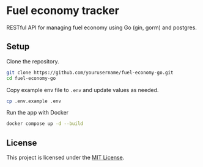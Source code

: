# Fuel economy tracker

RESTful API for managing fuel economy using Go (gin, gorm) and postgres.

## Setup

Clone the repository.

```sh
git clone https://github.com/yourusername/fuel-economy-go.git
cd fuel-economy-go
```

Copy example env file to `.env` and update values as needed.

```sh
cp .env.example .env
```

Run the app with Docker

```sh
docker compose up -d --build
```

## License

This project is licensed under the [MIT License](LICENSE).
